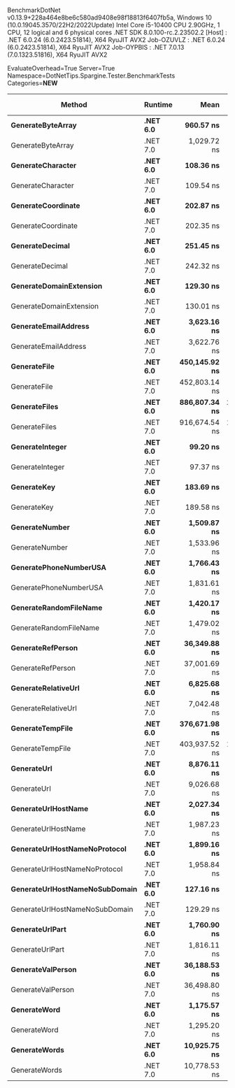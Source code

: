 
BenchmarkDotNet v0.13.9+228a464e8be6c580ad9408e98f18813f6407fb5a, Windows 10 (10.0.19045.3570/22H2/2022Update)
Intel Core i5-10400 CPU 2.90GHz, 1 CPU, 12 logical and 6 physical cores
.NET SDK 8.0.100-rc.2.23502.2
  [Host]     : .NET 6.0.24 (6.0.2423.51814), X64 RyuJIT AVX2
  Job-OZUVLZ : .NET 6.0.24 (6.0.2423.51814), X64 RyuJIT AVX2
  Job-OYPBIS : .NET 7.0.13 (7.0.1323.51816), X64 RyuJIT AVX2

EvaluateOverhead=True  Server=True  Namespace=DotNetTips.Spargine.Tester.BenchmarkTests  
Categories=**NEW**  

 Method                         | Runtime  | Mean          | Error         | StdDev        | StdErr       | Median        | Min           | Q1            | Q3            | Max             | Op/s         | CI99.9% Margin | Iterations | Kurtosis | MValue | Skewness | Rank | LogicalGroup | Baseline | Code Size | Allocated |
------------------------------- |--------- |--------------:|--------------:|--------------:|-------------:|--------------:|--------------:|--------------:|--------------:|----------------:|-------------:|---------------:|-----------:|---------:|-------:|---------:|-----:|------------- |--------- |----------:|----------:|
 **GenerateByteArray**              | **.NET 6.0** |     **960.57 ns** |      **3.286 ns** |      **3.073 ns** |     **0.794 ns** |     **959.62 ns** |     **955.49 ns** |     **958.55 ns** |     **962.03 ns** |       **967.02 ns** |  **1,041,043.7** |      **3.2857 ns** |      **15.00** |    **2.629** |  **2.000** |   **0.6362** |   **11** | *****            | **No**       |     **635 B** |    **2216 B** |
 GenerateByteArray              | .NET 7.0 |   1,029.72 ns |      4.826 ns |      4.515 ns |     1.166 ns |   1,029.50 ns |   1,021.55 ns |   1,027.12 ns |   1,032.43 ns |     1,038.63 ns |    971,133.8 |      4.8264 ns |      15.00 |    2.292 |  2.000 |   0.0997 |   12 | *            | No       |     640 B |    2216 B |
 **GenerateCharacter**              | **.NET 6.0** |     **108.36 ns** |      **0.482 ns** |      **0.451 ns** |     **0.116 ns** |     **108.36 ns** |     **107.02 ns** |     **108.21 ns** |     **108.60 ns** |       **109.14 ns** |  **9,228,338.4** |      **0.4822 ns** |      **15.00** |    **5.809** |  **2.000** |  **-1.3440** |    **3** | *****            | **No**       |     **103 B** |         **-** |
 GenerateCharacter              | .NET 7.0 |     109.54 ns |      0.557 ns |      0.494 ns |     0.132 ns |     109.64 ns |     108.38 ns |     109.44 ns |     109.87 ns |       110.10 ns |  9,129,227.3 |      0.5569 ns |      14.00 |    3.247 |  2.000 |  -1.1562 |    3 | *            | No       |     108 B |         - |
 **GenerateCoordinate**             | **.NET 6.0** |     **202.87 ns** |      **1.033 ns** |      **0.966 ns** |     **0.249 ns** |     **203.24 ns** |     **199.99 ns** |     **202.77 ns** |     **203.49 ns** |       **203.69 ns** |  **4,929,159.3** |      **1.0325 ns** |      **15.00** |    **5.514** |  **2.000** |  **-1.7366** |    **8** | *****            | **No**       |     **218 B** |         **-** |
 GenerateCoordinate             | .NET 7.0 |     202.35 ns |      1.622 ns |      1.438 ns |     0.384 ns |     203.09 ns |     198.73 ns |     201.59 ns |     203.23 ns |       203.82 ns |  4,941,839.6 |      1.6218 ns |      14.00 |    3.333 |  2.000 |  -1.2145 |    8 | *            | No       |     226 B |         - |
 **GenerateDecimal**                | **.NET 6.0** |     **251.45 ns** |      **2.578 ns** |      **2.411 ns** |     **0.623 ns** |     **250.21 ns** |     **249.11 ns** |     **249.57 ns** |     **254.23 ns** |       **255.21 ns** |  **3,976,914.3** |      **2.5776 ns** |      **15.00** |    **1.366** |  **2.000** |   **0.5355** |   **10** | *****            | **No**       |     **757 B** |         **-** |
 GenerateDecimal                | .NET 7.0 |     242.32 ns |      1.538 ns |      1.284 ns |     0.356 ns |     242.31 ns |     240.67 ns |     241.23 ns |     243.60 ns |       244.62 ns |  4,126,771.9 |      1.5380 ns |      13.00 |    1.581 |  2.000 |   0.3468 |    9 | *            | No       |     711 B |         - |
 **GenerateDomainExtension**        | **.NET 6.0** |     **129.30 ns** |      **1.362 ns** |      **1.274 ns** |     **0.329 ns** |     **129.34 ns** |     **126.78 ns** |     **128.74 ns** |     **130.03 ns** |       **131.04 ns** |  **7,734,234.8** |      **1.3619 ns** |      **15.00** |    **2.077** |  **2.000** |  **-0.5311** |    **5** | *****            | **No**       |     **163 B** |         **-** |
 GenerateDomainExtension        | .NET 7.0 |     130.01 ns |      2.590 ns |      2.423 ns |     0.626 ns |     129.25 ns |     126.49 ns |     128.99 ns |     131.58 ns |       134.00 ns |  7,691,492.3 |      2.5904 ns |      15.00 |    1.845 |  2.000 |   0.3723 |    5 | *            | No       |     169 B |         - |
 **GenerateEmailAddress**           | **.NET 6.0** |   **3,623.16 ns** |     **24.820 ns** |     **23.217 ns** |     **5.995 ns** |   **3,631.92 ns** |   **3,568.97 ns** |   **3,608.46 ns** |   **3,638.37 ns** |     **3,653.84 ns** |    **276,002.3** |     **24.8204 ns** |      **15.00** |    **2.605** |  **2.000** |  **-0.8387** |   **24** | *****            | **No**       |     **378 B** |     **185 B** |
 GenerateEmailAddress           | .NET 7.0 |   3,622.76 ns |      5.590 ns |      5.229 ns |     1.350 ns |   3,621.82 ns |   3,613.46 ns |   3,619.62 ns |   3,626.43 ns |     3,631.32 ns |    276,032.4 |      5.5902 ns |      15.00 |    1.879 |  2.000 |   0.2191 |   24 | *            | No       |     390 B |     185 B |
 **GenerateFile**                   | **.NET 6.0** | **450,145.92 ns** |  **5,889.004 ns** |  **4,917.585 ns** | **1,363.893 ns** | **449,714.11 ns** | **441,749.95 ns** | **447,807.13 ns** | **452,217.53 ns** |   **460,902.59 ns** |      **2,221.5** |  **5,889.0043 ns** |      **13.00** |    **2.703** |  **2.000** |   **0.3884** |   **33** | *****            | **No**       |     **958 B** |   **14016 B** |
 GenerateFile                   | .NET 7.0 | 452,803.14 ns |  8,359.477 ns |  7,819.460 ns | 2,018.976 ns | 452,782.86 ns | 441,411.62 ns | 445,711.38 ns | 459,985.25 ns |   465,619.24 ns |      2,208.5 |  8,359.4766 ns |      15.00 |    1.544 |  2.000 |  -0.0343 |   33 | *            | No       |   1,010 B |   14016 B |
 **GenerateFiles**                  | **.NET 6.0** | **886,807.34 ns** | **11,738.690 ns** |  **9,164.797 ns** | **2,645.649 ns** | **884,465.82 ns** | **876,982.71 ns** | **880,079.13 ns** | **890,309.11 ns** |   **910,778.42 ns** |      **1,127.6** | **11,738.6904 ns** |      **12.00** |    **4.134** |  **2.000** |   **1.3019** |   **34** | *****            | **No**       |     **601 B** |   **28561 B** |
 GenerateFiles                  | .NET 7.0 | 916,674.54 ns | 18,895.831 ns | 54,215.681 ns | 5,562.411 ns | 889,861.67 ns | 856,334.52 ns | 875,030.81 ns | 952,547.07 ns | 1,083,051.71 ns |      1,090.9 | 18,895.8309 ns |      95.00 |    3.679 |  2.623 |   1.1866 |   34 | *            | No       |     609 B |   28560 B |
 **GenerateInteger**                | **.NET 6.0** |      **99.20 ns** |      **0.235 ns** |      **0.209 ns** |     **0.056 ns** |      **99.28 ns** |      **98.81 ns** |      **99.09 ns** |      **99.35 ns** |        **99.42 ns** | **10,080,794.5** |      **0.2353 ns** |      **14.00** |    **1.863** |  **2.000** |  **-0.6636** |    **2** | *****            | **No**       |     **280 B** |         **-** |
 GenerateInteger                | .NET 7.0 |      97.37 ns |      0.698 ns |      0.619 ns |     0.165 ns |      97.52 ns |      95.68 ns |      97.06 ns |      97.65 ns |        98.17 ns | 10,270,324.6 |      0.6983 ns |      14.00 |    4.366 |  2.000 |  -1.1919 |    1 | *            | No       |     284 B |         - |
 **GenerateKey**                    | **.NET 6.0** |     **183.69 ns** |      **0.511 ns** |      **0.478 ns** |     **0.123 ns** |     **183.60 ns** |     **182.83 ns** |     **183.43 ns** |     **184.10 ns** |       **184.38 ns** |  **5,443,998.2** |      **0.5107 ns** |      **15.00** |    **1.794** |  **2.000** |  **-0.0823** |    **6** | *****            | **No**       |     **131 B** |      **88 B** |
 GenerateKey                    | .NET 7.0 |     189.58 ns |      1.202 ns |      1.125 ns |     0.290 ns |     189.10 ns |     187.67 ns |     188.83 ns |     190.23 ns |       191.58 ns |  5,274,795.1 |      1.2022 ns |      15.00 |    1.943 |  2.000 |   0.3035 |    7 | *            | No       |     136 B |      88 B |
 **GenerateNumber**                 | **.NET 6.0** |   **1,509.87 ns** |      **4.430 ns** |      **3.927 ns** |     **1.050 ns** |   **1,509.49 ns** |   **1,504.17 ns** |   **1,507.15 ns** |   **1,511.73 ns** |     **1,519.46 ns** |    **662,306.8** |      **4.4300 ns** |      **14.00** |    **3.113** |  **2.000** |   **0.7499** |   **17** | *****            | **No**       |     **621 B** |      **80 B** |
 GenerateNumber                 | .NET 7.0 |   1,533.96 ns |      9.249 ns |      7.723 ns |     2.142 ns |   1,536.20 ns |   1,524.07 ns |   1,525.94 ns |   1,540.33 ns |     1,544.91 ns |    651,906.3 |      9.2487 ns |      13.00 |    1.291 |  2.000 |  -0.1103 |   18 | *            | No       |     624 B |      80 B |
 **GeneratePhoneNumberUSA**         | **.NET 6.0** |   **1,766.43 ns** |      **6.064 ns** |      **5.376 ns** |     **1.437 ns** |   **1,766.00 ns** |   **1,755.77 ns** |   **1,763.89 ns** |   **1,769.94 ns** |     **1,774.27 ns** |    **566,113.9** |      **6.0639 ns** |      **14.00** |    **2.100** |  **2.000** |  **-0.2111** |   **19** | *****            | **No**       |     **349 B** |     **240 B** |
 GeneratePhoneNumberUSA         | .NET 7.0 |   1,831.61 ns |     23.783 ns |     22.246 ns |     5.744 ns |   1,831.45 ns |   1,789.32 ns |   1,816.83 ns |   1,848.83 ns |     1,870.06 ns |    545,968.0 |     23.7826 ns |      15.00 |    1.942 |  2.000 |  -0.1412 |   20 | *            | No       |     361 B |     240 B |
 **GenerateRandomFileName**         | **.NET 6.0** |   **1,420.17 ns** |      **7.334 ns** |      **6.860 ns** |     **1.771 ns** |   **1,420.03 ns** |   **1,407.05 ns** |   **1,415.37 ns** |   **1,426.38 ns** |     **1,430.73 ns** |    **704,139.9** |      **7.3338 ns** |      **15.00** |    **1.917** |  **2.000** |  **-0.0222** |   **15** | *****            | **No**       |     **491 B** |     **296 B** |
 GenerateRandomFileName         | .NET 7.0 |   1,479.02 ns |      9.014 ns |      7.991 ns |     2.136 ns |   1,478.58 ns |   1,468.76 ns |   1,471.73 ns |   1,484.49 ns |     1,492.42 ns |    676,121.9 |      9.0141 ns |      14.00 |    1.666 |  2.000 |   0.3629 |   16 | *            | No       |     500 B |     296 B |
 **GenerateRefPerson**              | **.NET 6.0** |  **36,349.88 ns** |    **115.958 ns** |    **108.467 ns** |    **28.006 ns** |  **36,324.27 ns** |  **36,166.49 ns** |  **36,264.75 ns** |  **36,427.24 ns** |    **36,550.93 ns** |     **27,510.4** |    **115.9575 ns** |      **15.00** |    **1.814** |  **2.000** |   **0.1820** |   **30** | *****            | **No**       |   **1,088 B** |    **1265 B** |
 GenerateRefPerson              | .NET 7.0 |  37,001.69 ns |    383.600 ns |    358.820 ns |    92.647 ns |  36,921.10 ns |  36,443.31 ns |  36,736.13 ns |  37,278.58 ns |    37,599.44 ns |     27,025.8 |    383.6000 ns |      15.00 |    1.627 |  2.000 |   0.1886 |   30 | *            | No       |   1,059 B |    1264 B |
 **GenerateRelativeUrl**            | **.NET 6.0** |   **6,825.68 ns** |     **31.127 ns** |     **27.593 ns** |     **7.375 ns** |   **6,833.72 ns** |   **6,735.88 ns** |   **6,822.99 ns** |   **6,841.77 ns** |     **6,843.93 ns** |    **146,505.6** |     **31.1269 ns** |      **14.00** |    **8.065** |  **2.000** |  **-2.3796** |   **25** | *****            | **No**       |     **463 B** |     **473 B** |
 GenerateRelativeUrl            | .NET 7.0 |   7,042.48 ns |     20.535 ns |     19.209 ns |     4.960 ns |   7,040.88 ns |   7,008.71 ns |   7,031.72 ns |   7,052.13 ns |     7,077.04 ns |    141,995.5 |     20.5351 ns |      15.00 |    2.062 |  2.000 |   0.1410 |   26 | *            | No       |     467 B |     473 B |
 **GenerateTempFile**               | **.NET 6.0** | **376,671.98 ns** |  **6,623.484 ns** |  **6,505.147 ns** | **1,626.287 ns** | **375,372.44 ns** | **370,860.69 ns** | **371,639.45 ns** | **377,763.31 ns** |   **393,519.92 ns** |      **2,654.8** |  **6,623.4839 ns** |      **16.00** |    **3.876** |  **2.000** |   **1.3610** |   **31** | *****            | **No**       |     **318 B** |   **12120 B** |
 GenerateTempFile               | .NET 7.0 | 403,937.52 ns | 10,670.499 ns | 30,957.051 ns | 3,143.212 ns | 385,764.75 ns | 371,565.09 ns | 380,968.31 ns | 424,636.67 ns |   487,192.92 ns |      2,475.6 | 10,670.4986 ns |      97.00 |    2.956 |  2.741 |   1.0227 |   32 | *            | No       |     323 B |    2568 B |
 **GenerateUrl**                    | **.NET 6.0** |   **8,876.11 ns** |     **61.283 ns** |     **57.324 ns** |    **14.801 ns** |   **8,868.19 ns** |   **8,754.29 ns** |   **8,836.03 ns** |   **8,922.34 ns** |     **8,960.86 ns** |    **112,662.0** |     **61.2829 ns** |      **15.00** |    **2.067** |  **2.000** |  **-0.2995** |   **27** | *****            | **No**       |     **166 B** |     **859 B** |
 GenerateUrl                    | .NET 7.0 |   9,026.68 ns |    120.467 ns |    112.685 ns |    29.095 ns |   9,002.48 ns |   8,779.82 ns |   8,962.43 ns |   9,100.19 ns |     9,209.92 ns |    110,782.7 |    120.4671 ns |      15.00 |    2.435 |  2.000 |  -0.2661 |   28 | *            | No       |     173 B |     860 B |
 **GenerateUrlHostName**            | **.NET 6.0** |   **2,027.34 ns** |     **22.824 ns** |     **21.349 ns** |     **5.512 ns** |   **2,030.58 ns** |   **1,991.30 ns** |   **2,010.30 ns** |   **2,044.77 ns** |     **2,057.16 ns** |    **493,257.8** |     **22.8236 ns** |      **15.00** |    **1.536** |  **2.000** |  **-0.0939** |   **23** | *****            | **No**       |     **174 B** |     **205 B** |
 GenerateUrlHostName            | .NET 7.0 |   1,987.23 ns |     25.073 ns |     23.453 ns |     6.056 ns |   1,992.08 ns |   1,948.85 ns |   1,971.76 ns |   2,005.94 ns |     2,019.78 ns |    503,214.1 |     25.0730 ns |      15.00 |    1.608 |  2.000 |  -0.1819 |   22 | *            | No       |     180 B |     206 B |
 **GenerateUrlHostNameNoProtocol**  | **.NET 6.0** |   **1,899.16 ns** |     **20.162 ns** |     **18.860 ns** |     **4.870 ns** |   **1,889.99 ns** |   **1,867.51 ns** |   **1,883.99 ns** |   **1,918.34 ns** |     **1,921.28 ns** |    **526,547.5** |     **20.1624 ns** |      **15.00** |    **1.248** |  **2.000** |  **-0.0842** |   **21** | *****            | **No**       |     **235 B** |     **120 B** |
 GenerateUrlHostNameNoProtocol  | .NET 7.0 |   1,958.84 ns |     28.077 ns |     26.264 ns |     6.781 ns |   1,962.04 ns |   1,912.53 ns |   1,938.51 ns |   1,980.02 ns |     1,996.64 ns |    510,505.7 |     28.0774 ns |      15.00 |    1.676 |  2.000 |  -0.2403 |   22 | *            | No       |     242 B |     120 B |
 **GenerateUrlHostNameNoSubDomain** | **.NET 6.0** |     **127.16 ns** |      **0.404 ns** |      **0.358 ns** |     **0.096 ns** |     **127.22 ns** |     **126.46 ns** |     **127.09 ns** |     **127.30 ns** |       **127.75 ns** |  **7,863,917.1** |      **0.4041 ns** |      **14.00** |    **2.765** |  **2.000** |  **-0.6573** |    **4** | *****            | **No**       |     **131 B** |         **-** |
 GenerateUrlHostNameNoSubDomain | .NET 7.0 |     129.29 ns |      1.505 ns |      1.407 ns |     0.363 ns |     129.25 ns |     126.86 ns |     128.53 ns |     130.06 ns |       131.81 ns |  7,734,346.6 |      1.5046 ns |      15.00 |    2.057 |  2.000 |   0.0238 |    5 | *            | No       |     136 B |         - |
 **GenerateUrlPart**                | **.NET 6.0** |   **1,760.90 ns** |      **7.846 ns** |      **7.340 ns** |     **1.895 ns** |   **1,762.39 ns** |   **1,739.12 ns** |   **1,759.21 ns** |   **1,764.38 ns** |     **1,769.76 ns** |    **567,892.4** |      **7.8464 ns** |      **15.00** |    **5.446** |  **2.000** |  **-1.5865** |   **19** | *****            | **No**       |     **196 B** |     **102 B** |
 GenerateUrlPart                | .NET 7.0 |   1,816.11 ns |     21.132 ns |     17.646 ns |     4.894 ns |   1,809.55 ns |   1,796.95 ns |   1,803.80 ns |   1,824.58 ns |     1,849.99 ns |    550,628.0 |     21.1320 ns |      13.00 |    2.242 |  2.000 |   0.9021 |   20 | *            | No       |     202 B |     102 B |
 **GenerateValPerson**              | **.NET 6.0** |  **36,188.53 ns** |    **118.043 ns** |    **110.418 ns** |    **28.510 ns** |  **36,159.32 ns** |  **36,021.70 ns** |  **36,100.57 ns** |  **36,289.48 ns** |    **36,379.23 ns** |     **27,633.1** |    **118.0434 ns** |      **15.00** |    **1.572** |  **2.000** |   **0.2184** |   **30** | *****            | **No**       |   **1,051 B** |    **1136 B** |
 GenerateValPerson              | .NET 7.0 |  36,498.80 ns |    507.343 ns |    474.569 ns |   122.533 ns |  36,507.00 ns |  35,564.67 ns |  36,281.30 ns |  36,764.97 ns |    37,198.53 ns |     27,398.2 |    507.3426 ns |      15.00 |    2.326 |  2.000 |  -0.4595 |   30 | *            | No       |   1,078 B |    1136 B |
 **GenerateWord**                   | **.NET 6.0** |   **1,175.57 ns** |      **6.383 ns** |      **5.970 ns** |     **1.542 ns** |   **1,177.22 ns** |   **1,162.74 ns** |   **1,172.84 ns** |   **1,179.20 ns** |     **1,182.79 ns** |    **850,650.6** |      **6.3826 ns** |      **15.00** |    **2.703** |  **2.000** |  **-0.8551** |   **13** | *****            | **No**       |     **262 B** |      **48 B** |
 GenerateWord                   | .NET 7.0 |   1,295.20 ns |     10.351 ns |      9.682 ns |     2.500 ns |   1,293.09 ns |   1,282.48 ns |   1,286.81 ns |   1,304.41 ns |     1,309.15 ns |    772,083.1 |     10.3510 ns |      15.00 |    1.295 |  2.000 |   0.1742 |   14 | *            | No       |     264 B |      48 B |
 **GenerateWords**                  | **.NET 6.0** |  **10,925.75 ns** |     **34.164 ns** |     **31.957 ns** |     **8.251 ns** |  **10,918.26 ns** |  **10,878.15 ns** |  **10,906.79 ns** |  **10,957.55 ns** |    **10,980.33 ns** |     **91,526.9** |     **34.1641 ns** |      **15.00** |    **1.595** |  **2.000** |   **0.2685** |   **29** | *****            | **No**       |     **582 B** |    **1048 B** |
 GenerateWords                  | .NET 7.0 |  10,778.53 ns |     90.886 ns |     85.014 ns |    21.951 ns |  10,812.91 ns |  10,585.88 ns |  10,725.80 ns |  10,833.25 ns |    10,889.58 ns |     92,777.0 |     90.8855 ns |      15.00 |    2.382 |  2.000 |  -0.6411 |   29 | *            | No       |     589 B |    1048 B |
